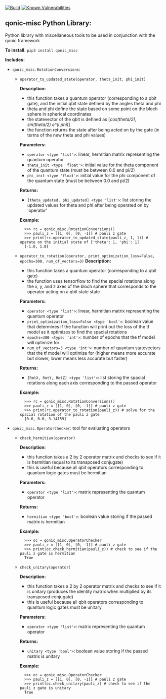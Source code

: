 [![Build](https://api.travis-ci.com/Qonic-Team/qonic-misc.svg?branch=main)](https://travis-ci.com/github/Qonic-Team/qonic-misc)
[![Known Vulnerabilities](https://snyk.io/test/github/Qonic-Team/qonic-misc/badge.svg?targetFile=source_dir/requirements.txt)](https://snyk.io/test/github/Qonic-Team/qonic-misc)

## qonic-misc Python Library:
Python library with miscellaneous tools to be used in conjunction with the qonic framework

**To install:** `pip3 install qonic_misc`

**Includes:**  
  * `qonic_misc.RotationConversions`: 
    * `operator_to_updated_state(operator, theta_init, phi_init)`
    
        **Description:**
        * this function takes a quantum operator (corresponding to a qbit gate), and the initial qbit state defined by the angles theta and phi
        * theta and phi define the state based on some point on the bloch sphere in spherical coordinates
        * the statevector of the qbit is defined as [*cos(theta/2)*, *sin(theta/2) e^(i phi)*]
        * the function returns the state after being acted on by the gate (in terms of the new theta and phi values)

        **Parameters:**
        * `operator <type 'list'>`: linear, hermitian matrix representing the quantum operator
        * `theta_init <type 'float'>`: initial value for the theta component of the quantum state (must be between 0.0 and pi/2)
        * `phi_init <type 'float'>`: initial value for the phi component of the quantum state (must be between 0.0 and pi/2)

        **Returns:**
        * `[theta_updated, phi_updated] <type 'list'>`: list storing the updated values for theta and phi after being operated on by 'operator'

        **Example:**
        
            
            >>> rc = qonic_misc.RotationConversions()
            >>> pauli_z = [[1, 0], [0, -1]] # pauli z gate
            >>> print(rc.operator_to_updated_state(pauli_z, 1, 1)) # operate on the initial state of ['theta': 1, 'phi': 1]
            [-1.0, 1.0]
            
            
            
    * `operator_to_rotation(operator, print_optimization_loss=False, epochs=300, num_of_vectors=3)`
        **Description:**
        * this function takes a quantum operator (corresponding to a qbit gate)
        * the function uses tensorflow to find the spacial rotations along the x, y, and z axes of the bloch sphere that corresponds to the operator acting on a qbit state state

        **Parameters:**
        * `operator <type 'list'>`: linear, hermitian matrix representing the quantum operator
        * `print_optimization_loss=False <type 'bool'>`: boolean value that determines if the function will print out the loss of the tf model as it optimizes to find the spacial rotations
        * `epochs=300 <type: 'int'>`: number of epochs that the tf model will optimize for
        * `num_of_vectors=3 <type 'int'>`: number of quantum statevectors that the tf model will optimize for (higher means more accurate but slower, lower means less accurate but faster)

        **Returns:**
        * `[RotX, RotY, RotZ] <type 'list'>`: list storing the spacial rotations along each axis corresponding to the passed operator

        **Example:**
        
            
            >>> rc = qonic_misc.RotationConversions()
            >>> pauli_z = [[1, 0], [0, -1]] # pauli z gate
            >>> print(rc.operator_to_rotation(pauli_z)) # solve for the spacial rotation of the pauli z gate
            [0.0, 0.0, 3.14159]
            
            
            
  * `qonic_misc.OperatorChecker`: tool for evaluating operators
    * `check_hermitian(operator)`

        **Description:**
        * this function takes a 2 by 2 operator matrix and checks to see if it is hermitian (equal to its transposed conjugate)
        * this is useful because all qbit operators corresponding to quantum logic gates must be hermitian
    
        **Parameters:**
        * `operator <type 'list'>`: matrix representing the quantum operator
            
        **Returns:**
        * `hermitian <type 'bool'>`: boolean value storing if the passed matrix is hermitian
     
        **Example:**
        
            >>> oc = qonic_misc.OperatorChecker
            >>> pauli_z = [[1, 0], [0, -1]] # pauli z gate
            >>> print(oc.check_hermitian(pauli_z)) # check to see if the pauli z gate is hermitian
            True



    * `check_unitary(operator)`
        
        **Description:**
        * this function takes a 2 by 2 operator matrix and checks to see if it is unitary (produces the identity matrix when multiplied by its transposed conjugate)
        * this is useful because all qbit operators corresponding to quantum logic gates must be unitary
        
        **Parameters:**
        * `operator <type 'list'>`: matrix representing the quantum operator
            
        **Returns:**
        * `unitary <type 'bool'>`: boolean value storing if the passed matrix is unitary
        
        **Example:**
        
            >>> oc = qonic_misc.OperatorChecker
            >>> pauli_z = [[1, 0], [0, -1]] # pauli z gate
            >>> print(oc.check_unitary(pauli_z) # check to see if the pauli z gate is unitary
            True
